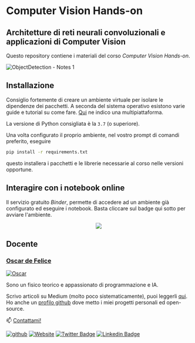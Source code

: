 # Computer Vision Hands-on
## Architetture di reti neurali convoluzionali e applicazioni di Computer Vision

Questo repository contiene i materiali del corso _Computer Vision Hands-on_.

![ObjectDetection - Notes 1](https://user-images.githubusercontent.com/49638680/114857070-242f8680-9de8-11eb-8729-98cc0fa84f1c.png)

## Installazione
Consiglio fortemente di creare un ambiente virtuale per isolare le dipendenze dei pacchetti.
A seconda del sistema operativo esistono varie guide e tutorial su come fare. [Qui](https://packaging.python.org/guides/installing-using-pip-and-virtual-environments/) ne indico una multipiattaforma.

La versione di Python consigliata è la `3.7` (o superiore).

Una volta configurato il proprio ambiente, nel vostro prompt di comandi preferito, eseguire

```bash
pip install -r requirements.txt
```

questo installera i pacchetti e le librerie necessarie al corso nelle versioni opportune.

## Interagire con i notebook online

Il servizio gratuito _Binder_, permette di accedere ad un ambiente già configurato ed eseguire i notebook. Basta cliccare sul badge qui sotto per avviare l'ambiente.

<p align="center">
<a href = https://mybinder.org/v2/gh/DeepLearningItalia/Computer-Vision-Hands-on/HEAD?urlpath=lab> <img src="https://mybinder.org/badge_logo.svg"> </a>
</p>


## Docente
### [Oscar de Felice](https://oscar-defelice.github.io/)

<a href="https://oscar-defelice.github.io/" rel="that's me!">![Oscar](https://oscar-defelice.github.io/images/OscarAboutMe.png)</a>

Sono un fisico teorico e appassionato di programmazione e IA.

Scrivo articoli su Medium (molto poco sistematicamente), puoi leggerli [qui](https://oscar-defelice.medium.com/).
Ho anche un [profilo github](https://github.com/oscar-defelice) dove metto i miei progetti personali ed open-source.

📫 [Contattami!](mailto:oscar.defelice@gmail.com)

[![github](https://img.shields.io/github/stars/oscar-defelice?label=GitHub&style=social)](https://github.com/oscar-defelice)
[![Website](https://img.shields.io/badge/oscar--defelice-oscar-orange?style=plastic&logo=netlify&logoColor=informational&link=oscar-defelice.github.io)](https://oscar-defelice.github.io)
[![Twitter Badge](https://img.shields.io/badge/-@OscardeFelice-1ca0f1?style=plastic&labelColor=1ca0f1&logo=twitter&logoColor=white&link=https://twitter.com/oscardefelice)](https://twitter.com/OscardeFelice)
[![Linkedin Badge](https://img.shields.io/badge/-oscardefelice-blue?style=plastic&logo=Linkedin&logoColor=white&link=https://linkedin.com/in/oscar-de-felice-5ab72383/)](https://linkedin.com/in/oscar-de-felice-5ab72383/)
